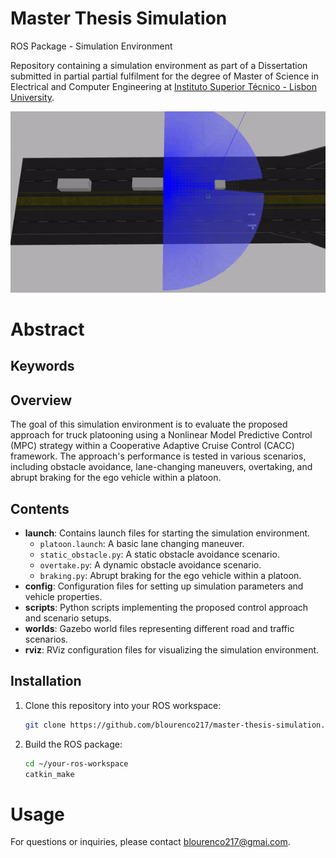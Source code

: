 # Master Thesis Simulation
ROS Package - Simulation Environment

Repository containing a simulation environment as part of a Dissertation submitted in partial partial fulfilment for the degree of Master of Science in Electrical and Computer Engineering at [Instituto Superior Técnico - Lisbon University](https://tecnico.ulisboa.pt/pt/).

![alt text](results/overtake.gif)

# Abstract

## Keywords

## Overview

The goal of this simulation environment is to evaluate the proposed approach for truck platooning using a Nonlinear Model Predictive Control (MPC) strategy within a Cooperative Adaptive Cruise Control (CACC) framework. The approach's performance is tested in various scenarios, including obstacle avoidance, lane-changing maneuvers, overtaking, and abrupt braking for the ego vehicle within a platoon.

## Contents

- **launch**: Contains launch files for starting the simulation environment.
   - `platoon.launch`: A basic lane changing maneuver.
   - `static_obstacle.py`: A static obstacle avoidance scenario.
   - `overtake.py`: A dynamic obstacle avoidance scenario.
   - `braking.py`: Abrupt braking for the ego vehicle within a platoon.
- **config**: Configuration files for setting up simulation parameters and vehicle properties.
- **scripts**: Python scripts implementing the proposed control approach and scenario setups.
- **worlds**: Gazebo world files representing different road and traffic scenarios.
- **rviz**: RViz configuration files for visualizing the simulation environment.




## Installation

1. Clone this repository into your ROS workspace:

   ```bash
   git clone https://github.com/blourenco217/master-thesis-simulation.git
   ```

2. Build the ROS package:
   ```bash
   cd ~/your-ros-workspace
   catkin_make
   ```

# Usage






For questions or inquiries, please contact blourenco217@gmai.com.
